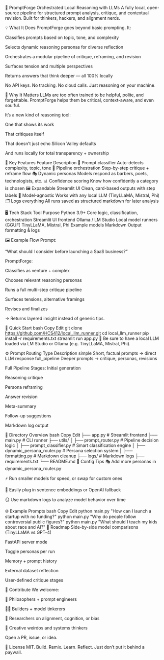 🧠 PromptForge
Orchestrated Local Reasoning with LLMs
A fully local, open-source pipeline for structured prompt analysis, critique, and contextual revision. Built for thinkers, hackers, and alignment nerds.

💡 What It Does
PromptForge goes beyond basic prompting. It:

Classifies prompts based on topic, tone, and complexity

Selects dynamic reasoning personas for diverse reflection

Orchestrates a modular pipeline of critique, reframing, and revision

Surfaces tension and multiple perspectives

Returns answers that think deeper — all 100% locally

No API keys. No tracking. No cloud calls.
Just reasoning on your machine.

🔧 Why It Matters
LLMs are too often trained to be helpful, polite, and forgettable.
PromptForge helps them be critical, context-aware, and even soulful.

It’s a new kind of reasoning tool:

One that shows its work

That critiques itself

That doesn't just echo Silicon Valley defaults

And runs locally for total transparency + ownership

🧱 Key Features
Feature	Description
🧠 Prompt classifier	Auto-detects complexity, topic, tone
🔁 Pipeline orchestration	Step-by-step critique + reframe flow
🎭 Dynamic personas	Models respond as barbers, poets, technologists, etc.
📊 Confidence scoring	Know how confidently a category is chosen
🖼 Expandable Streamlit UI	Clean, card-based outputs with step labels
🧩 Model-agnostic	Works with any local LLM (TinyLLaMA, Mistral, Phi)
🗂 Logs everything	All runs saved as structured markdown for later analysis

🖥️ Tech Stack
Tool	Purpose
Python 3.9+	Core logic, classification, orchestration
Streamlit	UI frontend
Ollama / LM Studio	Local model runners (GGUF)
TinyLLaMA, Mistral, Phi	Example models
Markdown	Output formatting & logs

🖼 Example Flow
Prompt:

“What should I consider before launching a SaaS business?”

PromptForge:

Classifies as venture + complex

Chooses relevant reasoning personas

Runs a full multi-step critique pipeline

Surfaces tensions, alternative framings

Revises and finalizes

→ Returns layered insight instead of generic tips.

🚀 Quick Start
bash
Copy
Edit
git clone https://github.com/HCS412/local_llm_runner.git
cd local_llm_runner
pip install -r requirements.txt
streamlit run app.py
🧠 Be sure to have a local LLM loaded via LM Studio or Ollama (e.g. TinyLLaMA, Mistral, Phi).

⚙️ Prompt Routing
Type	Description
simple	Short, factual prompts → direct LLM response
full_pipeline	Deeper prompts → critique, personas, revisions

Full Pipeline Stages:
Initial generation

Reasoning critique

Persona reframing

Answer revision

Meta-summary

Follow-up suggestions

Markdown log output

📁 Directory Overview
bash
Copy
Edit
├── app.py                     # Streamlit frontend
├── main.py                    # CLI runner
├── utils/
│   ├── prompt_router.py       # Pipeline decision logic
│   ├── prompt_classifier.py   # Smart classification engine
│   ├── dynamic_persona_router.py # Persona selection system
│   ├── formatting.py          # Markdown cleanup
├── logs/                      # Markdown logs
├── requirements.txt
└── README.md
🧠 Config Tips
🎭 Add more personas in dynamic_persona_router.py

⚡ Run smaller models for speed, or swap for custom ones

🔄 Easily plug in sentence embeddings or OpenAI fallback

🪞 Use markdown logs to analyze model behavior over time

🌐 Example Prompts
bash
Copy
Edit
python main.py "How can I launch a startup with no funding?"
python main.py "Why do people follow controversial public figures?"
python main.py "What should I teach my kids about race and AI?"
🧭 Roadmap
 Side-by-side model comparisons (TinyLLaMA vs GPT-4)

 FastAPI server mode

 Toggle personas per run

 Memory + prompt history

 External dataset reflection

 User-defined critique stages

🤝 Contribute
We welcome:

🧠 Philosophers + prompt engineers

👩‍🔧 Builders + model tinkerers

🔬 Researchers on alignment, cognition, or bias

🧩 Creative weirdos and systems thinkers

Open a PR, issue, or idea.

🪪 License
MIT.
Build. Remix. Learn. Reflect.
Just don’t put it behind a paywall.
